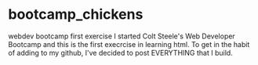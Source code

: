 # bootcamp_chickens
webdev bootcamp first exercise
I started Colt Steele's Web Developer Bootcamp and this is the first execrcise in learning html. To get in the habit of adding to my github, I've decided to post EVERYTHING that I build.
